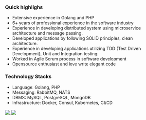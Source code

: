 ### Quick highlighs
- Extensive experience in Golang and PHP
- 6+ years of professional experience in the software industry
- Experience in developing distributed system using microservice architecture and message passing.
- Developed applications by following SOLID principles, clean architecture.
- Experience in developing applications utilizing TDD (Test Driven Development), Unit and Integration testing 
- Worked in Agile Scrum process in software development
- Opensource enthusiast and love write elegant code

### Technology Stacks
- Language: Golang, PHP
- Messaging: RabbitMQ, NATS
- DBMS: MySQL, PostgreSQL, MongoDB
- Infrastructure: Docker, Consul, Kubernetes, CI/CD

<a href="https://github.com/thedevsaddam">
  <img align="center" src="https://github-readme-stats.vercel.app/api?username=thedevsaddam&theme=default&show_icons=true&count_private=true&hide=contribs&line_height=40" />
</a>
<a href="https://github.com/thedevsaddam">
  <img align="center" src="https://github-readme-stats.vercel.app/api/top-langs/?username=thedevsaddam&theme=default&langs_count=4&hide=javascript,html,css,erlang" />
</a>
